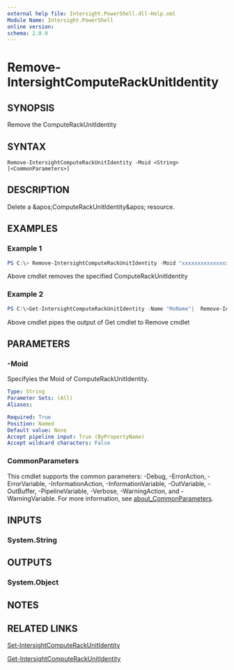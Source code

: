 ```yaml
---
external help file: Intersight.PowerShell.dll-Help.xml
Module Name: Intersight.PowerShell
online version:
schema: 2.0.0
---
```


# Remove-IntersightComputeRackUnitIdentity

## SYNOPSIS
Remove the ComputeRackUnitIdentity

## SYNTAX

```
Remove-IntersightComputeRackUnitIdentity -Moid <String> [<CommonParameters>]
```

## DESCRIPTION
Delete a &amp;apos;ComputeRackUnitIdentity&amp;apos; resource.

## EXAMPLES

### Example 1
```powershell
PS C:\> Remove-IntersightComputeRackUnitIdentity -Moid "xxxxxxxxxxxxxxxxxxxxxxxxxxx"
```
Above cmdlet removes the specified ComputeRackUnitIdentity 

### Example 2
```powershell
PS C:\>Get-IntersightComputeRackUnitIdentity -Name "MoName"|  Remove-IntersightComputeRackUnitIdentity
```
Above cmdlet pipes the output of Get cmdlet to Remove cmdlet

## PARAMETERS

### -Moid
Specifyies the Moid of ComputeRackUnitIdentity.

```yaml
Type: String
Parameter Sets: (All)
Aliases:

Required: True
Position: Named
Default value: None
Accept pipeline input: True (ByPropertyName)
Accept wildcard characters: False
```

### CommonParameters
This cmdlet supports the common parameters: -Debug, -ErrorAction, -ErrorVariable, -InformationAction, -InformationVariable, -OutVariable, -OutBuffer, -PipelineVariable, -Verbose, -WarningAction, and -WarningVariable. For more information, see [about_CommonParameters](http://go.microsoft.com/fwlink/?LinkID=113216).

## INPUTS

### System.String

## OUTPUTS

### System.Object
## NOTES

## RELATED LINKS

[Set-IntersightComputeRackUnitIdentity](./Set-IntersightComputeRackUnitIdentity.md)

[Get-IntersightComputeRackUnitIdentity](./Get-IntersightComputeRackUnitIdentity.md)

